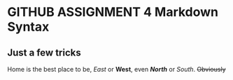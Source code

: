 # GITHUB ASSIGNMENT 4 Markdown Syntax

Just a few tricks
---------------------------


Home is the best place to be, *East* or **West**, even **_North_** or *_South_*. ~~Obviously~~

